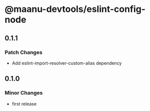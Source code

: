 # @maanu-devtools/eslint-config-node

## 0.1.1

### Patch Changes

- Add eslint-import-resolver-custom-alias dependency

## 0.1.0

### Minor Changes

- first release
